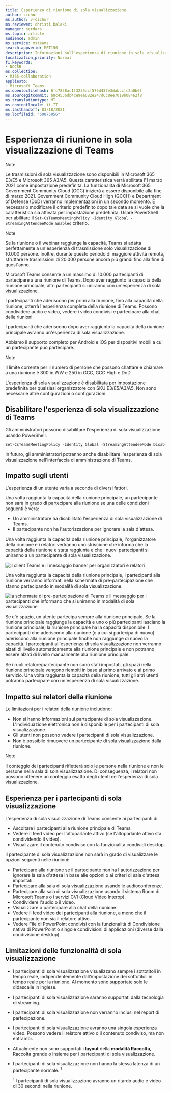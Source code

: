 ```yaml
---
title: Esperienza di riunione di sola visualizzazione
author: cichur
ms.author: v-cichur
ms.reviewer: christi.balaki
manager: serdars
ms.topic: article
audience: admin
ms.service: msteams
search.appverid: MET150
description: Informazioni sull'esperienza di riunione in sola visualizzazione di Teams per amministratori, relatori e partecipanti
localization_priority: Normal
f1.keywords:
- NOCSH
ms.collection:
- M365-collaboration
appliesto:
- Microsoft Teams
ms.openlocfilehash: 6fc7838ac1f3235acf576d437e3dabccfc2a0b6f
ms.sourcegitcommit: b8c4536db4ce9ea682e247d6c8ee7019b08462f8
ms.translationtype: MT
ms.contentlocale: it-IT
ms.lasthandoff: 03/18/2021
ms.locfileid: "50875056"
---
```

# <a name="teams-view-only-meeting-experience"></a>Esperienza di riunione in sola visualizzazione di Teams

> [!Note]
> Le trasmissioni di sola visualizzazione sono disponibili in Microsoft 365 E3/E5 e Microsoft 365 A3/A5. Questa caratteristica verrà abilitata l'1 marzo 2021 come impostazione predefinita. La funzionalità di Microsoft 365 Government Community Cloud (GCC) inizierà a essere disponibile alla fine di marzo 2021. Government Community Cloud High (GCCH) e Department of Defense (DoD) verranno implementazioni in un secondo momento. È necessario modificare il criterio predefinito dopo tale data se si vuole che la caratteristica sia attivata per impostazione predefinita. Usare PowerShell per abilitare il `Set-CsTeamsMeetingPolicy -Identity Global -StreamingAttendeeMode Enabled` criterio.

> [!Note]
> Se la riunione o il webinar raggiunge la capacità, Teams si adatta perfettamente a un'esperienza di trasmissione solo visualizzazione di 10.000 persone. Inoltre, durante questo periodo di maggiore attività remota, sfruttare le trasmissioni di 20.000 persone ancora più grandi fino alla fine di quest'anno.

Microsoft Teams consente a un massimo di 10.000 partecipanti di partecipare a una riunione di Teams. Dopo aver raggiunto la capacità della riunione principale, altri partecipanti si uniranno con un'esperienza di sola visualizzazione.

I partecipanti che aderiscono per primi alla riunione, fino alla capacità della riunione, otterrà l'esperienza completa della riunione di Teams. Possono condividere audio e video, vedere i video condivisi e partecipare alla chat delle riunioni.

I partecipanti che aderiscono dopo aver raggiunto la capacità della riunione principale avranno un'esperienza di sola visualizzazione.

Abbiamo il supporto completo per Android e iOS per dispositivi mobili a cui un partecipante può partecipare.

> [!Note]
> Il limite corrente per il numero di persone che possono chattare e chiamare a una riunione è 300 in WW e 250 in GCC, GCC High e DoD.

L'esperienza di sola visualizzazione è disabilitata per impostazione predefinita per qualsiasi organizzatore con SKU E3/E5/A3/A5. Non sono necessarie altre configurazioni o configurazioni.

## <a name="disable-teams-view-only-experience"></a>Disabilitare l'esperienza di sola visualizzazione di Teams

Gli amministratori possono disabilitare l'esperienza di sola visualizzazione usando PowerShell.

```PowerShell
Set-CsTeamsMeetingPolicy -Identity Global -StreamingAttendeeMode Disabled
```

In futuro, gli amministratori potranno anche disabilitare l'esperienza di sola visualizzazione nell'interfaccia di amministrazione di Teams.

## <a name="impact-to-users"></a>Impatto sugli utenti

L'esperienza di un utente varia a seconda di diversi fattori.

Una volta raggiunta la capacità della riunione principale, un partecipante non sarà in grado di partecipare alla riunione se una delle condizioni seguenti è vera:

- Un amministratore ha disabilitato l'esperienza di sola visualizzazione di Teams.
- Il partecipante non ha l'autorizzazione per ignorare la sala d'attesa.

Una volta raggiunta la capacità della riunione principale, l'organizzatore della riunione e i relatori vedranno uno striscione che informa che la capacità della riunione è stata raggiunta e che i nuovi partecipanti si uniranno a un partecipante di sola visualizzazione.

  ![il client Teams e il messaggio banner per organizzatori e relatori](media/chat-and-banner-message.png)

Una volta raggiunta la capacità della riunione principale, i partecipanti alla riunione verranno informati nella schermata di pre-partecipazione che stanno partecipando in modalità di sola visualizzazione.

  ![la schermata di pre-partecipazione di Teams e il messaggio per i partecipanti che informano che si uniranno in modalità di sola visualizzazione](media/view-only-pre-join-screen.png)

Se c'è spazio, un utente partecipa sempre alla riunione principale. Se la riunione principale raggiunge la capacità e uno o più partecipanti lasciano la riunione principale, la riunione principale ha la capacità disponibile. I partecipanti che aderiscono alla riunione (o a cui si partecipa di nuovo) aderiscono alla riunione principale finché non raggiunge di nuovo la capacità. I partecipanti all'esperienza di sola visualizzazione non verranno alzati di livello automaticamente alla riunione principale e non potranno essere alzati di livello manualmente alla riunione principale.

Se i ruoli relatore/partecipante non sono stati impostati, gli spazi nella riunione principale vengono riempiti in base al primo arrivato e al primo servizio. Una volta raggiunta la capacità della riunione, tutti gli altri utenti potranno partecipare con un'esperienza di sola visualizzazione.

## <a name="impact-to-meeting-presenters"></a>Impatto sui relatori della riunione

Le limitazioni per i relatori della riunione includono:

- Non si hanno informazioni sul partecipante di sola visualizzazione. L'individuazione elettronica non è disponibile per i partecipanti di sola visualizzazione.
- Gli utenti non possono vedere i partecipanti di sola visualizzazione.
- Non è possibile rimuovere un partecipante di sola visualizzazione dalla riunione.

> [!Note]
> Il conteggio dei partecipanti rifletterà solo le persone nella riunione e non le persone nella sala di sola visualizzazione. Di conseguenza, i relatori non possono ottenere un conteggio esatto degli utenti nell'esperienza di sola visualizzazione.

## <a name="experience-for-view-only-attendees"></a>Esperienza per i partecipanti di sola visualizzazione

L'esperienza di sola visualizzazione di Teams consente ai partecipanti di:

- Ascoltare i partecipanti alla riunione principale di Teams.
- Vedere il feed video per l'altoparlante attivo (se l'altoparlante attivo sta condividendo il video).
- Visualizzare il contenuto condiviso con la funzionalità condividi desktop.

Il partecipante di sola visualizzazione non sarà in grado di visualizzare le opzioni seguenti nelle riunioni:

- Partecipare alla riunione se il partecipante non ha l'autorizzazione per ignorare la sala d'attesa in base alle opzioni o ai criteri di sala d'attesa impostati.
- Partecipare alla sala di sola visualizzazione usando le audioconferenze.
- Partecipare alla sala di sola visualizzazione usando il sistema Room di Microsoft Teams o i servizi CVI (Cloud Video Interop).
- Condividere l'audio o il video.
- Visualizzare o partecipare alla chat della riunione.
- Vedere il feed video dei partecipanti alla riunione, a meno che il partecipante non sia il relatore attivo.
- Vedere File di PowerPoint condivisi con la funzionalità di Condivisione nativa di PowerPoint o singole condivisioni di applicazioni (diverse dalla condivisione desktop).

## <a name="view-only-feature-limitations"></a>Limitazioni delle funzionalità di sola visualizzazione

- I partecipanti di sola visualizzazione visualizzano sempre i sottotitoli in tempo reale, indipendentemente dall'impostazione dei sottotitoli in tempo reale per la riunione. Al momento sono supportate solo le didascalie in inglese.
- I partecipanti di sola visualizzazione saranno supportati dalla tecnologia di streaming.
- I partecipanti di sola visualizzazione non verranno inclusi nel report di partecipazione.
- I partecipanti di sola visualizzazione avranno una singola esperienza video. Possono vedere il relatore attivo o il contenuto condiviso, ma non entrambi.
- Attualmente non sono supportati i **layout** della **modalità Raccolta,** Raccolta grande o Insieme per i partecipanti di sola visualizzazione.  
- I partecipanti di sola visualizzazione non hanno la stessa latenza di un partecipante normale. <sup>1</sup>

  <sup>1</sup> I partecipanti di sola visualizzazione avranno un ritardo audio e video di 30 secondi nella riunione.  

